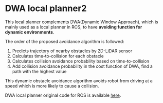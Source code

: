 # DWA local planner2

This local planner complements DWA(Dynamic Window Approach), which is mainly used as a local planner in ROS, to have **avoiding function for dynamic environments**. 

The order of the proposed avoidance algorithm is followed:

1) Predicts trajectory of nearby obstacles by 2D-LiDAR sensor
2) Calculates time-to-collision for each obstacle
3) Calculates collision avoidance probability based on time-to-collision
4) Add collision avoidance probability in the cost function of DWA, find a path with the highest value

This dynamic obstacle avoidance algorithm avoids robot from driving at a speed which is more likely to cause a collision. 

DWA local planner original code for ROS is available [here](https://github.com/ros-planning/navigation/tree/kinetic-devel/dwa_local_planner/).

